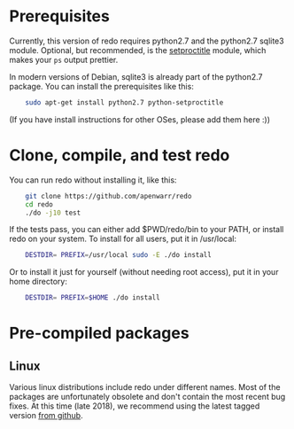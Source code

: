 # Prerequisites

Currently, this version of redo requires python2.7 and the python2.7 sqlite3 module. 
Optional, but recommended, is the
[setproctitle](http://code.google.com/p/py-setproctitle/) module, which makes your
`ps` output prettier.

In modern versions of Debian, sqlite3 is already part of the python2.7 package. 
You can install the prerequisites like this:
```sh
	sudo apt-get install python2.7 python-setproctitle
```
(If you have install instructions for other OSes, please add them here :))


# Clone, compile, and test redo

You can run redo without installing it, like this:
```sh
	git clone https://github.com/apenwarr/redo
	cd redo
	./do -j10 test
```

If the tests pass, you can either add $PWD/redo/bin to your PATH, or install
redo on your system.  To install for all users, put it in /usr/local:

```sh
	DESTDIR= PREFIX=/usr/local sudo -E ./do install
```

Or to install it just for yourself (without needing root access), put it in
your home directory:
```sh
	DESTDIR= PREFIX=$HOME ./do install
```


# Pre-compiled packages

## Linux

Various linux distributions include redo under different names.  Most of the
packages are unfortunately obsolete and don't contain the most recent bug
fixes.  At this time (late 2018), we recommend using the latest tagged
version [from github](https://github.com/apenwarr/redo).
